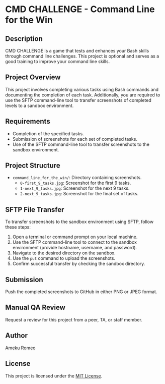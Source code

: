 # CMD CHALLENGE - Command Line for the Win

## Description
CMD CHALLENGE is a game that tests and enhances your Bash skills through
 command line challenges. This project is optional and serves as a good training 
to improve your command line skills.

## Project Overview
This project involves completing various tasks using Bash commands and documenting 
the completion of each task. Additionally, you are required to use the SFTP 
command-line tool to transfer screenshots of completed levels to a sandbox environment.

## Requirements
- Completion of the specified tasks.
- Submission of screenshots for each set of completed tasks.
- Use of the SFTP command-line tool to transfer screenshots to the sandbox environment.

## Project Structure
- `command_line_for_the_win/`: Directory containing screenshots.
  - `0-first_9_tasks.jpg`: Screenshot for the first 9 tasks.
  - `1-next_9_tasks.jpg`: Screenshot for the next 9 tasks.
  - `2-next_9_tasks.jpg`: Screenshot for the final set of tasks.

## SFTP File Transfer
To transfer screenshots to the sandbox environment using SFTP, follow these steps:
1. Open a terminal or command prompt on your local machine.
2. Use the SFTP command-line tool to connect to the sandbox environment 
(provide hostname, username, and password).
3. Navigate to the desired directory on the sandbox.
4. Use the `put` command to upload the screenshots.
5. Confirm successful transfer by checking the sandbox directory.

## Submission
Push the completed screenshots to GitHub in either PNG or JPEG format.

## Manual QA Review
Request a review for this project from a peer, TA, or staff member.

## Author
Ameku Romeo

## License
This project is licensed under the [MIT License](LICENSE).


